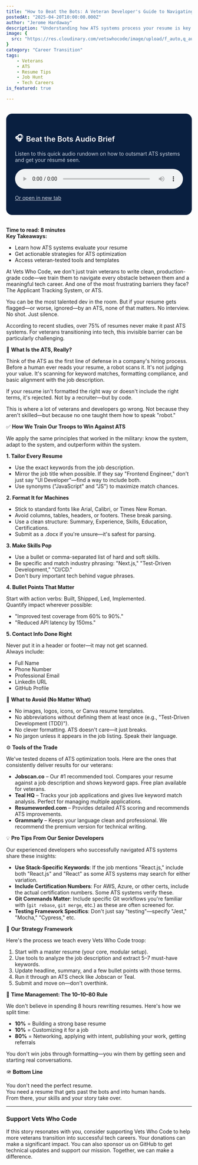```yaml
---
title: "How to Beat the Bots: A Veteran Developer's Guide to Navigating ATS in the Job Hunt"
postedAt: "2025-04-20T10:00:00.000Z"
author: "Jerome Hardaway"
description: "Understanding how ATS systems process your resume is key to getting past them."
image: {
  src: "https://res.cloudinary.com/vetswhocode/image/upload/f_auto,q_auto,c_limit,w_1200/v1745190866/applicant-tracking-system_klztoh.jpg"
}
category: "Career Transition"
tags:
    - Veterans
    - ATS
    - Resume Tips
    - Job Hunt
    - Tech Careers
is_featured: true

---
```



<div style="background-color: #091f40; color: white; padding: 1.5rem; border-radius: 1rem; max-width: 600px; margin: 2rem auto;">
  <h2 style="font-size: 1.25rem; font-weight: 600; display: flex; align-items: center; margin-bottom: 0.5rem; color: white;">
    🎧 <span style="margin-left: 0.5rem;">Beat the Bots Audio Brief</span>
  </h2>
  <p style="font-size: 0.875rem; color: #cbd5e1; margin-bottom: 1rem;">
    Listen to this quick audio rundown on how to outsmart ATS systems and get your résumé seen.
  </p>
  <audio controls style="width: 100%; border-radius: 0.5rem;">
    <source src="https://res.cloudinary.com/vetswhocode/video/upload/v1745200712/beat-the-bots_eeqphc.m4a" type="audio/m4a" />
    Your browser does not support the audio element.
  </audio>
  <p style="margin-top: 1rem; font-size: 0.875rem;">
    <a href="https://res.cloudinary.com/vetswhocode/video/upload/v1745200712/beat-the-bots_eeqphc.m4a" target="_blank" rel="noopener noreferrer" style="text-decoration: underline; color: #cbd5e1;">
      Or open in new tab
    </a>
  </p>
</div>

**Time to read: 8 minutes**  
**Key Takeaways:**

- Learn how ATS systems evaluate your resume  
- Get actionable strategies for ATS optimization  
- Access veteran-tested tools and templates  

At Vets Who Code, we don't just train veterans to write clean, production-grade code—we train them to navigate every obstacle between them and a meaningful tech career. And one of the most frustrating barriers they face? The Applicant Tracking System, or ATS.

You can be the most talented dev in the room. But if your resume gets flagged—or worse, ignored—by an ATS, none of that matters. No interview. No shot. Just silence.

According to recent studies, over 75% of resumes never make it past ATS systems. For veterans transitioning into tech, this invisible barrier can be particularly challenging.

🧠 **What Is the ATS, Really?**

Think of the ATS as the first line of defense in a company's hiring process. Before a human ever reads your resume, a robot scans it. It's not judging your value. It's scanning for keyword matches, formatting compliance, and basic alignment with the job description.

If your resume isn't formatted the right way or doesn't include the right terms, it's rejected. Not by a recruiter—but by code.

This is where a lot of veterans and developers go wrong. Not because they aren't skilled—but because no one taught them how to speak "robot."

✅ **How We Train Our Troops to Win Against ATS**

We apply the same principles that worked in the military: know the system, adapt to the system, and outperform within the system.

**1. Tailor Every Resume**

- Use the exact keywords from the job description.  
- Mirror the job title when possible. If they say "Frontend Engineer," don't just say "UI Developer"—find a way to include both.  
- Use synonyms ("JavaScript" and "JS") to maximize match chances.

**2. Format It for Machines**

- Stick to standard fonts like Arial, Calibri, or Times New Roman.  
- Avoid columns, tables, headers, or footers. These break parsing.  
- Use a clean structure: Summary, Experience, Skills, Education, Certifications.  
- Submit as a .docx if you're unsure—it's safest for parsing.

**3. Make Skills Pop**

- Use a bullet or comma-separated list of hard and soft skills.  
- Be specific and match industry phrasing: "Next.js," "Test-Driven Development," "CI/CD."  
- Don't bury important tech behind vague phrases.

**4. Bullet Points That Matter**

Start with action verbs: Built, Shipped, Led, Implemented.  
Quantify impact wherever possible:

- "Improved test coverage from 60% to 90%."  
- "Reduced API latency by 150ms."

**5. Contact Info Done Right**

Never put it in a header or footer—it may not get scanned.  
Always include:

- Full Name  
- Phone Number  
- Professional Email  
- LinkedIn URL  
- GitHub Profile

🚫 **What to Avoid (No Matter What)**

- No images, logos, icons, or Canva resume templates.  
- No abbreviations without defining them at least once (e.g., "Test-Driven Development (TDD)").  
- No clever formatting. ATS doesn't care—it just breaks.  
- No jargon unless it appears in the job listing. Speak their language.

⚙️ **Tools of the Trade**

We've tested dozens of ATS optimization tools. Here are the ones that consistently deliver results for our veterans:

- **Jobscan.co** – Our #1 recommended tool. Compares your resume against a job description and shows keyword gaps. Free plan available for veterans.  
- **Teal HQ** – Tracks your job applications and gives live keyword match analysis. Perfect for managing multiple applications.  
- **Resumeworded.com** – Provides detailed ATS scoring and recommends ATS improvements.  
- **Grammarly** – Keeps your language clean and professional. We recommend the premium version for technical writing.

💡 **Pro Tips From Our Senior Developers**

Our experienced developers who successfully navigated ATS systems share these insights:

- **Use Stack-Specific Keywords**: If the job mentions "React.js," include both "React.js" and "React" as some ATS systems may search for either variation.  
- **Include Certification Numbers**: For AWS, Azure, or other certs, include the actual certification numbers. Some ATS systems verify these.  
- **Git Commands Matter**: Include specific Git workflows you're familiar with (`git rebase`, `git merge`, etc.) as these are often screened for.  
- **Testing Framework Specifics**: Don't just say "testing"—specify "Jest," "Mocha," "Cypress," etc.

🔁 **Our Strategy Framework**

Here's the process we teach every Vets Who Code troop:

1. Start with a master resume (your core, modular setup).  
2. Use tools to analyze the job description and extract 5–7 must-have keywords.  
3. Update headline, summary, and a few bullet points with those terms.  
4. Run it through an ATS check like Jobscan or Teal.  
5. Submit and move on—don't overthink.

🎯 **Time Management: The 10–10–80 Rule**

We don't believe in spending 8 hours rewriting resumes. Here's how we split time:

- **10%** = Building a strong base resume  
- **10%** = Customizing it for a job  
- **80%** = Networking, applying with intent, publishing your work, getting referrals

You don't win jobs through formatting—you win them by getting seen and starting real conversations.

🪖 **Bottom Line**

You don't need the perfect resume.  
You need a resume that gets past the bots and into human hands.  
From there, your skills and your story take over.

---

<!-- This should always be the last paragraph of the blog post -->

### Support Vets Who Code

If this story resonates with you, consider supporting Vets Who Code to help more veterans transition into successful tech careers. Your donations can make a significant impact. You can also sponsor us on GitHub to get technical updates and support our mission. Together, we can make a difference.